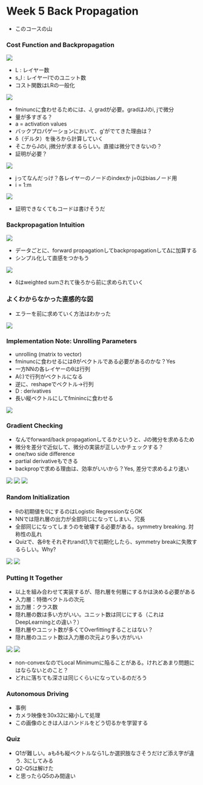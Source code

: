 # Week 5 Back Propagation

* このコースの山

### Cost Function and Backpropagation

![](./notation.png)

* L : レイヤー数
* s_l : レイヤーlでのユニット数
* コスト関数はLRの一般化

![](./cost-function.png)

* fminuncに食わせるためには、J, gradが必要。gradはJのi, jで微分
* 量が多すぎる？
* a = activation values
* バックプロパゲーションにおいて、g'がでてきた理由は？
* δ（デルタ）を後ろから計算していく
* そこからJのi, j微分が求まるらしい。直接は微分できないの？
* 証明が必要？

![](./back-propagation.png)

* jってなんだっけ？各レイヤーのノードのindexか j=0はbiasノード用
* i = 1:m

![](./back-propagation2.png)

* 証明できなくてもコードは書けそうだ

### Backpropagation Intuition

![](./forward-propagation.png)

* データごとに、forward propagationしてbackpropagationしてΔに加算する
* シンプル化して直感をつかもう

![](./simple.png)

* δはweighted sumされて後ろから前に求められていく

### よくわからなかった直感的な図

* エラーを前に求めていく方法はわかった

![](./hatena.png)

### Implementation Note: Unrolling Parameters

* unrolling (matrix to vector)
* fminuncに食わせるにはθがベクトルである必要があるのかな？Yes
* 一方NNの各レイヤーのθは行列
* A(:)で行列がベクトルになる
* 逆に、reshapeでベクトル→行列
* D : derivatives
* 長い縦ベクトルにしてfminincに食わせる

![](./long-vector.png)

### Gradient Checking

* なんでforward/back propagationしてるかというと、Jの微分を求めるため
* 微分を差分で近似して、微分の実装が正しいかチェックする？
* one/two side difference
* partial derivativeもできる
* backpropで求める理由は、効率がいいから？Yes, 差分で求めるより速い

![](./numerical-derivative.png)
![](./partial-derivative.png)
![](./gradient-check.png)

### Random Initialization

* θの初期値を0にするのはLogistic RegressionならOK
* NNでは隠れ層の出力が全部同じになってしまい、冗長
* 全部同じになってしまうのを破壊する必要がある。symmetry breaking. 対称性の乱れ
* Quizで、各θをそれぞれrand(1,1)で初期化したら、symmetry breakに失敗するらしい。Why?

![](./same-output-problem.png)
![](./random-initialize.png)

### Putting It Together

* 以上を組み合わせて実装するが、隠れ層を何層にするかは決める必要がある
* 入力層：特徴ベクトルの次元
* 出力層：クラス数
* 隠れ層の数は多い方がいい。ユニット数は同じにする（これはDeepLearningとの違い？）
* 隠れ層やユニット数が多くてOverfittingすることはない？
* 隠れ層のユニット数は入力層の次元より多い方がいい

![](./step1-4.png)
![](./step5-6.png)

* non-convexなのでLocal Minimumに陥ることがある。けれどあまり問題にはならないとのこと？
* どれに落ちても深さは同じくらいになっているのだろう

### Autonomous Driving

* 事例
* カメラ映像を30x32に縮小して処理
* この画像のときは人はハンドルをどう切るかを学習する

### Quiz 

* Q1が難しい。aもδも縦ベクトルなら1しか選択肢なさそうだけど添え字が違う. 3にしてみる
* Q2-Q5は解けた
* と思ったらQ5のみ間違い




